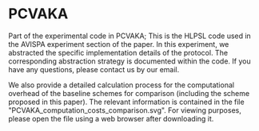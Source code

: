 # PCVAKA
Part of the experimental code in PCVAKA; 
This is the HLPSL code used in the AVISPA experiment section of the paper. 
In this experiment, we abstracted the specific implementation details of the protocol. 
The corresponding abstraction strategy is documented within the code. 
If you have any questions, please contact us by our email.

We also provide a detailed calculation process for the computational overhead of the baseline schemes for comparison (including the scheme proposed in this paper). The relevant information is contained in the file "PCVAKA_computation_costs_comparison.svg". For viewing purposes, please open the file using a web browser after downloading it.

